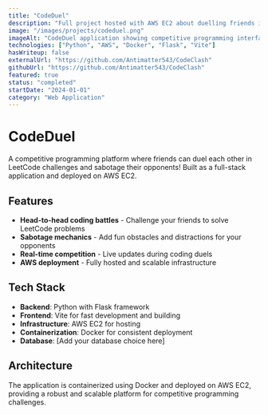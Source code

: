 ```yaml
---
title: "CodeDuel"
description: "Full project hosted with AWS EC2 about duelling friends in leetcode, and sabotaging them!"
image: "/images/projects/codeduel.png"
imageAlt: "CodeDuel application showing competitive programming interface"
technologies: ["Python", "AWS", "Docker", "Flask", "Vite"]
hasWriteup: false
externalUrl: "https://github.com/Antimatter543/CodeClash"
githubUrl: "https://github.com/Antimatter543/CodeClash"
featured: true
status: "completed"
startDate: "2024-01-01"
category: "Web Application"
---
```


# CodeDuel

A competitive programming platform where friends can duel each other in LeetCode challenges and sabotage their opponents! Built as a full-stack application and deployed on AWS EC2.

## Features

- **Head-to-head coding battles** - Challenge your friends to solve LeetCode problems
- **Sabotage mechanics** - Add fun obstacles and distractions for your opponents
- **Real-time competition** - Live updates during coding duels
- **AWS deployment** - Fully hosted and scalable infrastructure

## Tech Stack

- **Backend**: Python with Flask framework
- **Frontend**: Vite for fast development and building
- **Infrastructure**: AWS EC2 for hosting
- **Containerization**: Docker for consistent deployment
- **Database**: [Add your database choice here]

## Architecture

The application is containerized using Docker and deployed on AWS EC2, providing a robust and scalable platform for competitive programming challenges.
